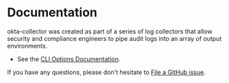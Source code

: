 # Documentation

okta-collector was created as part of a series of log collectors that allow security and compliance engineers to pipe
audit logs into an array of output environments.

- See the [CLI Options Documentation](./options.md).

If you have any questions, please don't hesitate to [File a GitHub issue](https://github.com/rfizzle/okta-collector/issues).